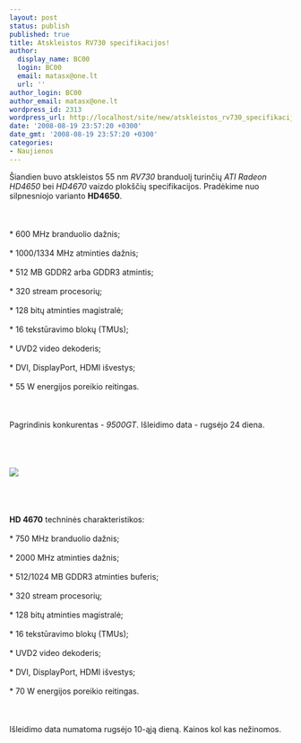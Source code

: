 ```yaml
---
layout: post
status: publish
published: true
title: Atskleistos RV730 specifikacijos!
author:
  display_name: BC00
  login: BC00
  email: matasx@one.lt
  url: ''
author_login: BC00
author_email: matasx@one.lt
wordpress_id: 2313
wordpress_url: http://localhost/site/new/atskleistos_rv730_specifikacijos/
date: '2008-08-19 23:57:20 +0300'
date_gmt: '2008-08-19 23:57:20 +0300'
categories:
- Naujienos
---
```

<p>Šiandien buvo atskleistos 55 nm <i>RV730</i> branduolį turinčių <i>ATI Radeon HD4650</i> bei <i>HD4670</i> vaizdo plokščių specifikacijos. Pradėkime nuo silpnesniojo varianto <b>HD4650</b>.<br />
<br><br />
<br>* 600 MHz branduolio dažnis;<br />
<br>* 1000/1334 MHz atminties dažnis;<br />
<br>* 512 MB GDDR2 arba GDDR3 atmintis;<br />
<br>* 320 stream procesorių;<br />
<br>* 128 bitų atminties magistralė;<br />
<br>* 16 tekstūravimo blokų (TMUs);<br />
<br>* UVD2 video dekoderis;<br />
<br>* DVI, DisplayPort, HDMI išvestys;<br />
<br>* 55 W energijos poreikio reitingas.<br />
<br><br />
<br>Pagrindinis konkurentas - <i>9500GT</i>. Išleidimo data - rugsėjo 24 diena.<br />
<br><br />
<br><br><img src="http://www.technews.lt/upl/Failai/RV730_large.jpg"><br><br />
<br><br />
<br><b>HD 4670</b> techninės charakteristikos:<br />
<br>* 750 MHz branduolio dažnis;<br />
<br>* 2000 MHz atminties dažnis;<br />
<br>* 512/1024 MB GDDR3 atminties buferis;<br />
<br>* 320 stream procesorių;<br />
<br>* 128 bitų atminties magistralė;<br />
<br>* 16 tekstūravimo blokų (TMUs);<br />
<br>* UVD2 video dekoderis;<br />
<br>* DVI, DisplayPort, HDMI išvestys;<br />
<br>* 70 W energijos poreikio reitingas.<br />
<br><br />
<br>Išleidimo data numatoma rugsėjo 10-ąją dieną. Kainos kol kas nežinomos. <br />
<br><br />
<br><br />
<br>   </p>
